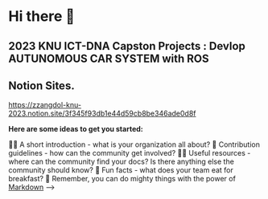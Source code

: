 # Hi there 👋
## 2023 KNU ICT-DNA Capston Projects : Devlop AUTUNOMOUS CAR SYSTEM with ROS
## Notion Sites.
https://zzangdol-knu-2023.notion.site/3f345f93db1e44d59cb8be346ade0d8f

**Here are some ideas to get you started:**

🙋‍♀️ A short introduction - what is your organization all about?
🌈 Contribution guidelines - how can the community get involved?
👩‍💻 Useful resources - where can the community find your docs? Is there anything else the community should know?
🍿 Fun facts - what does your team eat for breakfast?
🧙 Remember, you can do mighty things with the power of [Markdown](https://docs.github.com/github/writing-on-github/getting-started-with-writing-and-formatting-on-github/basic-writing-and-formatting-syntax)
-->
